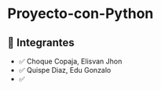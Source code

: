 # Proyecto-con-Python

## 🚀 Integrantes

- ✅ Choque Copaja, Elisvan Jhon
- ✅ Quispe Diaz, Edu Gonzalo
- ✅ 
